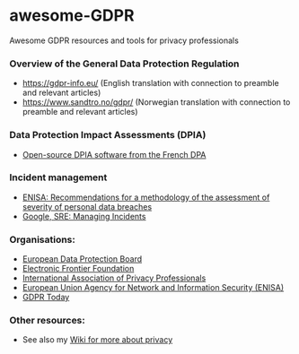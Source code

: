# awesome-GDPR
Awesome GDPR resources and tools for privacy professionals

### Overview of the General Data Protection Regulation
  * https://gdpr-info.eu/ (English translation with connection to preamble and relevant articles)
  * https://www.sandtro.no/gdpr/ (Norwegian translation with connection to preamble and relevant articles)
  
### Data Protection Impact Assessments (DPIA)
  * [Open-source DPIA software from the French DPA](https://www.cnil.fr/en/open-source-pia-software-helps-carry-out-data-protection-impact-assesment)
  
### Incident management
  * [ENISA: Recommendations for a methodology of the assessment of severity of personal data breaches](https://www.enisa.europa.eu/publications/dbn-severity)
  * [Google, SRE: Managing Incidents](https://landing.google.com/sre/sre-book/chapters/managing-incidents/)
  
### Organisations:
  * [European Data Protection Board](https://edpb.europa.eu/)
  * [Electronic Frontier Foundation](https://www.eff.org/)
  * [International Association of Privacy Professionals](https://iapp.org/)
  * [European Union Agency for Network and Information Security (ENISA)](https://www.enisa.europa.eu/)
  * [GDPR Today](https://www.gdprtoday.org/)

### Other resources:
  * See also my [Wiki for more about privacy](https://hwiki.bakke.be/privacy)
